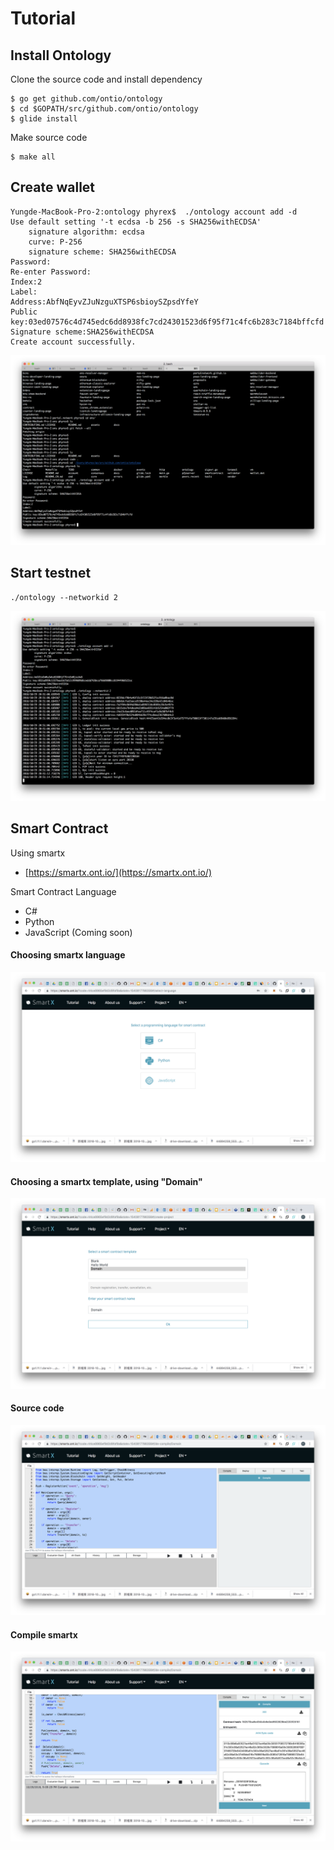 # Tutorial

## Install Ontology

Clone the source code and install dependency
```
$ go get github.com/ontio/ontology
$ cd $GOPATH/src/github.com/ontio/ontology
$ glide install
```

Make source code
```
$ make all
```

## Create wallet

```
Yungde-MacBook-Pro-2:ontology phyrex$  ./ontology account add -d
Use default setting '-t ecdsa -b 256 -s SHA256withECDSA'
	signature algorithm: ecdsa
	curve: P-256
	signature scheme: SHA256withECDSA
Password:
Re-enter Password:
Index:2
Label:
Address:AbfNqEyvZJuNzguXTSP6sbioySZpsdYfeY
Public key:03ed07576c4d745edc6dd8938fc7cd24301523d6f95f71c4fc6b283c7184bffcfd
Signature scheme:SHA256withECDSA
Create account successfully.
```

![wallet](../assets/wallet.png)

## Start testnet
```
./ontology --networkid 2
```

![start](../assets/ontology.png)

## Smart Contract

Using smartx
- [https://smartx.ont.io/](https://smartx.ont.io/)

Smart Contract Language
- C#
- Python
- JavaScript (Coming soon)

#### Choosing smartx language
![language](../assets/language.png)

#### Choosing a smartx template, using "Domain"
![smartx-1](../assets/smartx-1.png)

#### Source code
![smartx-2](../assets/smartx-2.png)

#### Compile smartx
![smartx-3](../assets/smartx-3.png)
